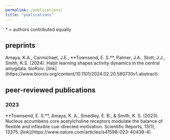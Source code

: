 ```yaml
---
permalink: /publications/
title: "publications"
---
```

\* = authors contributed equally 

<h2> preprints </h2> 
Amaya, K.A., Carmichael, J.E., **Townsend, E. S.**, Palmer, J.A., Stott, J.J., Smith, K.S. (2024). Habit learning shapes activity dynamics in the central amygdala. bioRxiv. [link](https://www.biorxiv.org/content/10.1101/2024.02.20.580730v1.abstract)

<h2> peer-reviewed publications </h2> 

<h3> 2023 </h3>
**Townsend, E. S.**, Amaya, K. A., Smedley, E. B., & Smith, K. S. (2023). Nucleus accumbens core acetylcholine receptors modulate the balance of flexible and inflexible cue-directed motivation. Scientific Reports, 13(1), 13375. [link](https://www.nature.com/articles/s41598-023-40439-4)

